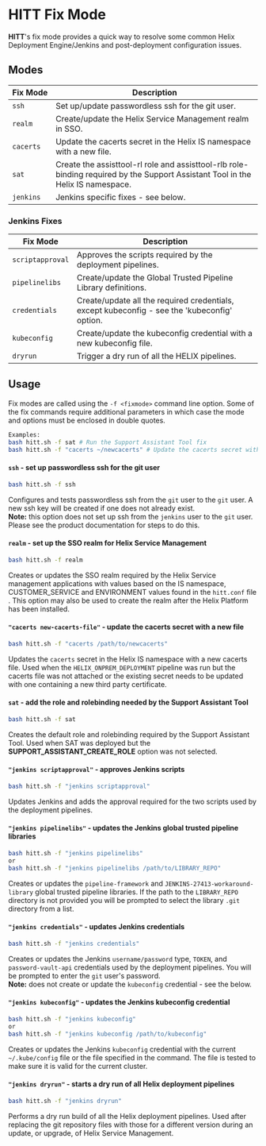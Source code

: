 # HITT Fix Mode #

**HITT**'s fix mode provides a quick way to resolve some common Helix Deployment Engine/Jenkins and post-deployment configuration issues.

## Modes ##

| Fix&nbsp;Mode   | Description                                                                 |
|------------|-----------------------------------------------------------------------------|
| `ssh`    | Set up/update passwordless ssh for the git user. |
| `realm`  | Create/update the Helix Service Management realm in SSO. |
| `cacerts`  | Update the cacerts secret in the Helix IS namespace with a new file. |
| `sat`   | Create the assisttool-rl role and assisttool-rlb role-binding required by the Support Assistant Tool in the Helix IS namespace. |
| `jenkins`  | Jenkins specific fixes - see below. |

### Jenkins Fixes ###
| Fix Mode       | Description                                                                 |
|------------|-----------------------------------------------------------------------------|
| `scriptapproval`  | Approves the scripts required by the deployment pipelines.                     |
| `pipelinelibs`  | Create/update the Global Trusted Pipeline Library definitions.              |
| `credentials`  | Create/update all the required credentials, except kubeconfig - see the 'kubeconfig' option. |
| `kubeconfig`   | Create/update the kubeconfig credential with a new kubeconfig file. |
| `dryrun`   | Trigger a dry run of all the HELIX pipelines. |
## Usage ##

Fix modes are called using the `-f <fixmode>` command line option.  Some of the fix commands require additional parameters in which case the mode and options must be enclosed in double quotes.

```bash
Examples:
bash hitt.sh -f sat # Run the Support Assistant Tool fix
bash hitt.sh -f "cacerts ~/newcacerts" # Update the cacerts secret with the ~/newcacerts file
```

#### `ssh` - set up passwordless ssh for the git user
```bash
bash hitt.sh -f ssh
```
Configures and tests passwordless ssh from the `git` user to the `git` user.  A new ssh key will be created if one does not already exist.\
**Note:** this option does not set up ssh from the `jenkins` user to the `git` user.  Please see the product documentation for steps to do this.

#### `realm` - set up the SSO realm for Helix Service Management
```bash
bash hitt.sh -f realm
```
Creates or updates the SSO realm required by the Helix Service management applications with values based on the IS namespace, CUSTOMER_SERVICE and ENVIRONMENT values found in the `hitt.conf` file .  This option may also be used to create the realm after the Helix Platform has been installed.

#### `"cacerts new-cacerts-file"` - update the cacerts secret with a new file
```bash
bash hitt.sh -f "cacerts /path/to/newcacerts"
```
Updates the `cacerts` secret in the Helix IS namespace with a new cacerts file.  Used when the `HELIX_ONPREM_DEPLOYMENT` pipeline was run but the cacerts file was not attached or the existing secret needs to be updated with one containing a new third party certificate.

#### `sat` - add the role and rolebinding needed by the Support Assistant Tool
```bash
bash hitt.sh -f sat
```
Creates the default role and rolebinding required by the Support Assistant Tool.  Used when SAT was deployed but the **SUPPORT_ASSISTANT_CREATE_ROLE** option was not selected.

#### `"jenkins scriptapproval"` - approves Jenkins scripts
```bash
bash hitt.sh -f "jenkins scriptapproval"
```
Updates Jenkins and adds the approval required for the two scripts used by the deployment pipelines.

#### `"jenkins pipelinelibs"` - updates the Jenkins global trusted pipeline libraries
```bash
bash hitt.sh -f "jenkins pipelinelibs"
or
bash hitt.sh -f "jenkins pipelinelibs /path/to/LIBRARY_REPO"
```
Creates or updates the `pipeline-framework` and `JENKINS-27413-workaround-library` global trusted pipeline libraries.  If the path to the `LIBRARY_REPO` directory is not provided you will be prompted to select the library `.git` directory from a list.

#### `"jenkins credentials"` - updates Jenkins credentials
```bash
bash hitt.sh -f "jenkins credentials"
```
Creates or updates the Jenkins `username/password` type, `TOKEN`, and `password-vault-api` credentials used by the deployment pipelines.  You will be prompted to enter the `git` user's password.\
**Note:** does not create or update the `kubeconfig` credential - see the below.

#### `"jenkins kubeconfig"` - updates the Jenkins kubeconfig credential
```bash
bash hitt.sh -f "jenkins kubeconfig"
or
bash hitt.sh -f "jenkins kubeconfig /path/to/kubeconfig"
```
Creates or updates the Jenkins `kubeconfig` credential with the current `~/.kube/config` file or the file specified in the command.  The file is tested to make sure it is valid for the current cluster.

#### `"jenkins dryrun"` - starts a dry run of all Helix deployment pipelines
```bash
bash hitt.sh -f "jenkins dryrun"
```
Performs a dry run build of all the Helix deployment pipelines.  Used after replacing the git repository files with those for a different version during an update, or upgrade, of Helix Service Management.
